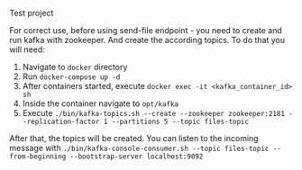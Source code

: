 Test project

For correct use, before using send-file endpoint - you need to create and run kafka with zookeeper.
And create the according topics. To do that you will need: 
1. Navigate to `docker` directory
2. Run `docker-compose up -d`
3. After containers started, execute `docker exec -it <kafka_container_id> sh`
4. Inside the container navigate to `opt/kafka`
5. Execute `./bin/kafka-topics.sh --create --zookeeper zookeeper:2181 --replication-factor 1 --partitions 5 --topic files-topic`

After that, the topics will be created. You can listen to the incoming message with `./bin/kafka-console-consumer.sh --topic files-topic --from-beginning --bootstrap-server localhost:9092`

